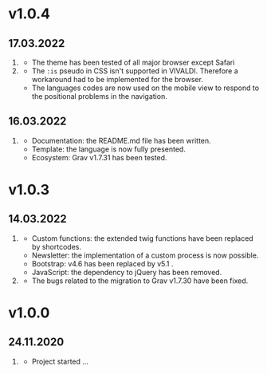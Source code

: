 # v1.0.4
## 17.03.2022
1. [](#new)
	* The theme has been tested of all major browser except Safari
2. [](#bugfix)
	* The `:is` pseudo in CSS isn't supported in VIVALDI. Therefore a workaround had to be implemented for the browser.
	* The languages codes are now used on the mobile view to respond to the positional problems in the navigation.
  
## 16.03.2022
1. [](#new)
	* Documentation: the README.md file has been written.
	* Template: the language is now fully presented.
	* Ecosystem: Grav v1.7.31 has been tested.

# v1.0.3
## 14.03.2022
1. [](#new)
	* Custom functions: the extended twig functions have been replaced by shortcodes.
	* Newsletter: the implementation of a custom process is now possible.
	* Bootstrap: v4.6 has been replaced by v5.1 .
	* JavaScript: the dependency to jQuery has been removed.
2. [](#bugfix)
	* The bugs related to the migration to Grav v1.7.30 have been fixed.

# v1.0.0
## 24.11.2020
1. [](#new)
	* Project started ...
